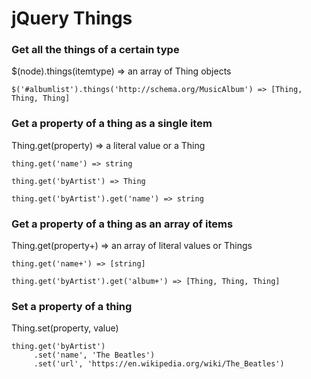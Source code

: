 # jQuery Things

### Get all the things of a certain type

$(node).things(itemtype) => an array of Thing objects

    $('#albumlist').things('http://schema.org/MusicAlbum') => [Thing, Thing, Thing]

### Get a property of a thing as a single item

Thing.get(property) => a literal value or a Thing

    thing.get('name') => string

    thing.get('byArtist') => Thing

    thing.get('byArtist').get('name') => string

### Get a property of a thing as an array of items

Thing.get(property+) => an array of literal values or Things

    thing.get('name+') => [string]

    thing.get('byArtist').get('album+') => [Thing, Thing, Thing]

### Set a property of a thing

Thing.set(property, value)

	thing.get('byArtist')
	     .set('name', 'The Beatles')
	     .set('url', 'https://en.wikipedia.org/wiki/The_Beatles')
